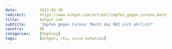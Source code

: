 ```yaml
---
date:          2021-03-10
redirect:      https://www.achgut.com/artikel/impfen_gegen_corona_macht_das_rki_sich_ehrlich
title:         Achgut.com
subtitle:      'Impfen gegen Corona: Macht das RKI sich ehrlich?'
country:       DE
categories:    [Impfung]
tags:          [achgut, rki, virus-mutation]
---
```

